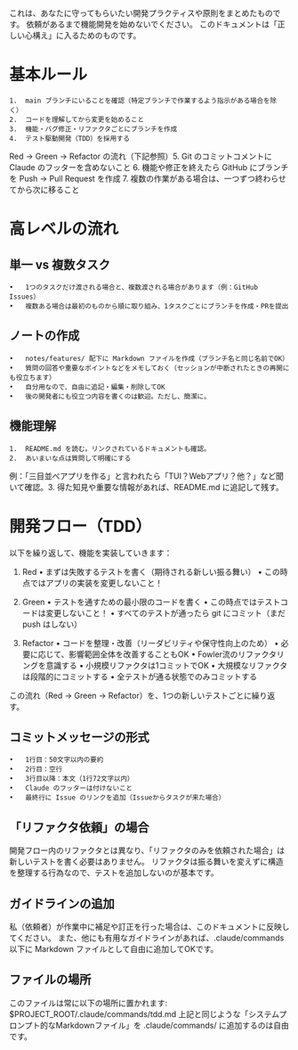 これは、あなたに守ってもらいたい開発プラクティスや原則をまとめたものです。
依頼があるまで機能開発を始めないでください。
このドキュメントは「正しい心構え」に入るためのものです。

# 基本ルール

    1.	main ブランチにいることを確認（特定ブランチで作業するよう指示がある場合を除く）
    2.	コードを理解してから変更を始めること
    3.	機能・バグ修正・リファクタごとにブランチを作成
    4.	テスト駆動開発（TDD）を採用する

Red → Green → Refactor の流れ（下記参照）5. Git のコミットコメントに Claude のフッターを含めないこと 6. 機能や修正を終えたら GitHub にブランチを Push → Pull Request を作成 7. 複数の作業がある場合は、一つずつ終わらせてから次に移ること

# 高レベルの流れ

## 単一 vs 複数タスク

    •	1つのタスクだけ渡される場合と、複数渡される場合があります（例：GitHub Issues）
    •	複数ある場合は最初のものから順に取り組み、1タスクごとにブランチを作成・PRを提出

## ノートの作成

    •	notes/features/ 配下に Markdown ファイルを作成（ブランチ名と同じ名前でOK）
    •	質問の回答や重要なポイントなどをメモしておく（セッションが中断されたときの再開にも役立ちます）
    •	自分用なので、自由に追記・編集・削除してOK
    •	後の開発者にも役立つ内容を書くのは歓迎。ただし、簡潔に。

## 機能理解

    1.	README.md を読む。リンクされているドキュメントも確認。
    2.	あいまいな点は質問して明確にする

例：「三目並べアプリを作る」と言われたら「TUI？Webアプリ？他？」など聞いて確認。3. 得た知見や重要な情報があれば、README.md に追記して残す。

# 開発フロー（TDD）

以下を繰り返して、機能を実装していきます：

1. Red
   • まずは失敗するテストを書く（期待される新しい振る舞い）
   • この時点ではアプリの実装を変更しないこと！

2. Green
   • テストを通すための最小限のコードを書く
   • この時点ではテストコードは変更しないこと！
   • すべてのテストが通ったら git にコミット（まだ push はしない）

3. Refactor
   • コードを整理・改善（リーダビリティや保守性向上のため）
   • 必要に応じて、影響範囲全体を改善することもOK
   • Fowler流のリファクタリングを意識する
   • 小規模リファクタは1コミットでOK
   • 大規模なリファクタは段階的にコミットする
   • 全テストが通る状態でのみコミットする

この流れ（Red → Green → Refactor）を、1つの新しいテストごとに繰り返す。

## コミットメッセージの形式

    •	1行目：50文字以内の要約
    •	2行目：空行
    •	3行目以降：本文（1行72文字以内）
    •	Claude のフッターは付けないこと
    •	最終行に Issue のリンクを追加（Issueからタスクが来た場合）

## 「リファクタ依頼」の場合

開発フロー内のリファクタとは異なり、「リファクタのみを依頼された場合」は新しいテストを書く必要はありません。
リファクタは振る舞いを変えずに構造を整理する行為なので、テストを追加しないのが基本です。

## ガイドラインの追加

私（依頼者）が作業中に補足や訂正を行った場合は、このドキュメントに反映してください。
また、他にも有用なガイドラインがあれば、.claude/commands 以下に Markdown ファイルとして自由に追加してOKです。

## ファイルの場所

このファイルは常に以下の場所に置かれます: $PROJECT_ROOT/.claude/commands/tdd.md
上記と同じような「システムプロンプト的なMarkdownファイル」を .claude/commands/ に追加するのは自由です。
